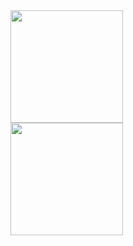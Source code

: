 <div style="display: flex; flex-wrap: wrap; flex-direction: row;">
<div style="display: flex; flex-wrap: wrap; flex-direction: column;">
<img height="180px" src="https://github-readme-streak-stats.herokuapp.com?user=tknk0369&theme=dracula"/>
<img height="180px" src="https://github-readme-stats.vercel.app/api?username=tknk0369&show_icons=true&theme=dracula"/>
</div>
<div> 
<!-- <img height="360px" src="https://github-readme-stats.vercel.app/api/top-langs/?username=tknk0369&theme=dracula"/> -->
</div> 
</div>
